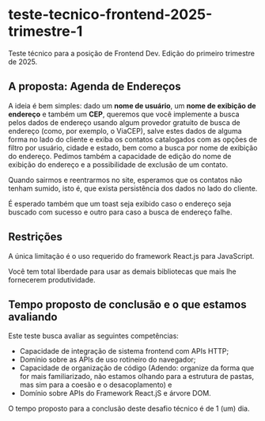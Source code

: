 # teste-tecnico-frontend-2025-trimestre-1
Teste técnico para a posição de Frontend Dev. Edição do primeiro trimestre de 2025.

## A proposta: Agenda de Endereços

A ideia é bem simples: dado um **nome de usuário**, um **nome de exibição de endereço** e também um **CEP**,
queremos que você implemente a busca pelos dados de endereço usando algum provedor gratuito de busca de
endereço (como, por exemplo, o ViaCEP), salve estes dados de alguma forma no lado do cliente e exiba os
contatos catalogados com as opções de filtro por usuário, cidade e estado, bem como a busca por nome de
exibição do endereço. Pedimos também a capacidade de edição do nome de exibição do endereço e a possibilidade
de exclusão de um contato.

Quando sairmos e reentrarmos no site, esperamos que os contatos não tenham sumido, isto é, que exista
persistência dos dados no lado do cliente.

É esperado também que um toast seja exibido caso o endereço seja buscado com sucesso e outro para caso a busca
de endereço falhe.

## Restrições

A única limitação é o uso requerido do framework React.js para JavaScript.

Você tem total liberdade para usar as demais bibliotecas que mais lhe fornecerem produtividade.

## Tempo proposto de conclusão e o que estamos avaliando

Este teste busca avaliar as seguintes competências:

- Capacidade de integração de sistema frontend com APIs HTTP;
- Domínio sobre as APIs de uso rotineiro do navegador;
- Capacidade de organização de código (Adendo: organize da forma que for mais familiarizado, não estamos olhando para a estrutura de pastas, mas sim para a coesão e o desacoplamento) e
- Domínio sobre APIs do Framework React.jS e árvore DOM.

O tempo proposto para a conclusão deste desafio técnico é de 1 (um) dia.


